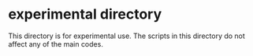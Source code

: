# experimental directory
This directory is for experimental use. The scripts in this directory do not affect any of the main codes.